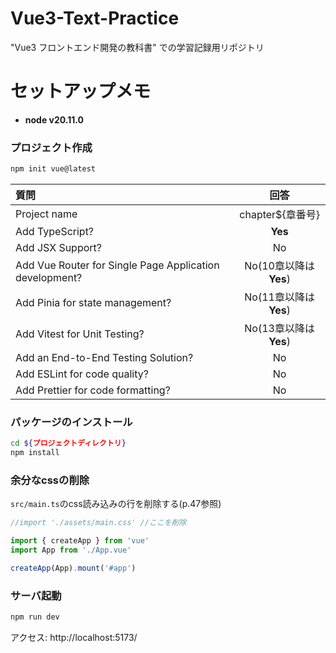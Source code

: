 # Vue3-Text-Practice
"Vue3 フロントエンド開発の教科書" での学習記録用リポジトリ

# セットアップメモ
- **node v20.11.0**

### プロジェクト作成
```bash
npm init vue@latest
```
|質問|回答|
|:---|:---:|
|Project name|chapter${章番号}|
|Add TypeScript?|**Yes**|
|Add JSX Support?|No|
|Add Vue Router for Single Page Application development?|No(10章以降は**Yes**)|
|Add Pinia for state management?|No(11章以降は**Yes**)|
|Add Vitest for Unit Testing?|No(13章以降は**Yes**)|
|Add an End-to-End Testing Solution?|No|
|Add ESLint for code quality?|No|
|Add Prettier for code formatting?|No|

### パッケージのインストール
```bash
cd ${プロジェクトディレクトリ}
npm install
```

### 余分なcssの削除
`src/main.ts`のcss読み込みの行を削除する(p.47参照)
```ts
//import './assets/main.css' //ここを削除

import { createApp } from 'vue'
import App from './App.vue'

createApp(App).mount('#app')

```

### サーバ起動
```bash
npm run dev
```
アクセス: http://localhost:5173/